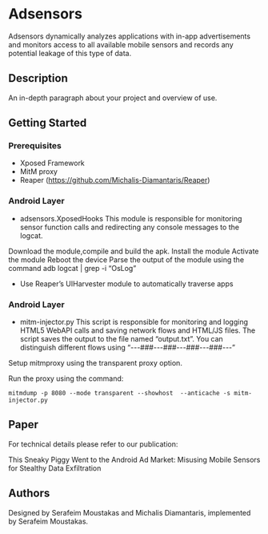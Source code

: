 # Adsensors

Adsensors dynamically analyzes applications with in-app advertisements and monitors access to all available mobile sensors and records any potential leakage of this type of data.

## Description

An in-depth paragraph about your project and overview of use.

## Getting Started

### Prerequisites

* Xposed Framework
* MitM proxy
* Reaper (https://github.com/Michalis-Diamantaris/Reaper)

### Android Layer

*  adsensors.XposedHooks
This module is responsible for monitoring sensor function calls and redirecting any console messages to the logcat.

Download the module,compile and build the apk.
Install the module
Activate the module
Reboot the device 
Parse the output of the module using the command adb logcat | grep -i “OsLog”

* Use Reaper’s UIHarvester module  to automatically traverse apps

### Android Layer

*  mitm-injector.py
This script is responsible for monitoring and logging HTML5 WebAPI calls and saving network flows and HTML/JS files. The script saves the output to the file named “output.txt”.  You can distinguish different flows using  “---###---###---###---###---”

Setup mitmproxy using the transparent proxy option. 

Run the proxy using the command:
```
mitmdump -p 8080 --mode transparent --showhost  --anticache -s mitm-injector.py 
```

## Paper

For technical details please refer to our publication:

This Sneaky Piggy Went to the Android Ad Market: Misusing Mobile Sensors for Stealthy Data Exfiltration

## Authors

Designed by Serafeim Moustakas and Michalis Diamantaris, implemented by Serafeim Moustakas.
